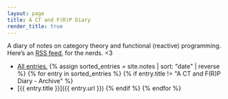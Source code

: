 ```yaml
---
layout: page
title: A CT and F(R)P Diary 
render_title: true
---
```


A diary of notes on category theory and functional (reactive) programming. Here’s an [RSS feed](/notes.xml), for the nerds. <3

- [All entries.](/notes/all)
{% assign sorted_entries = site.notes | sort: "date" | reverse %}
{% for entry in sorted_entries %}
{% if entry.title != "A CT and F(R)P Diary - Archive" %}
- [{{ entry.title }}]({{ entry.url }})
{% endif %}
{% endfor %}
